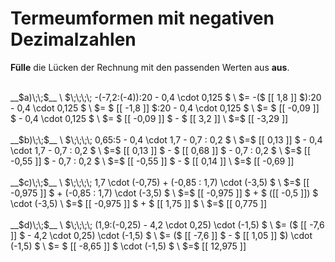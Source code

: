 <!--
version:  0.0.1
language: de


@style
main > *:not(:last-child) {
  margin-bottom: 3rem;
}

input {
    text-align: center;
}

.flex-container {
    display: flex;
    flex-wrap: wrap;
    align-items: stretch;
    gap: 20px;
}

.flex-child {
    flex: 1;
    min-width: 350px;
    margin-right: 20px;
}

@media (max-width: 400px) {
    .flex-child {
        flex: 100%;
        margin-right: 0;
    }
}
@end

formula: \carry   \textcolor{red}{\scriptsize #1}
formula: \digit   \rlap{\carry{#1}}\phantom{#2}#2
formula: \permil  \text{‰}

import: https://raw.githubusercontent.com/LiaTemplates/Tikz-Jax/main/README.md

script: https://cdn.jsdelivr.net/gh/LiaTemplates/Tikz-Jax@main/dist/index.js


tags: Terme, Dezimalzahlen, Negative Zahlen, Vorrangsregeln, mittel, normal, Angeben

comment: Verrechne Schrittweise den Term. Lerne wie Termumformungen mit Dezimalzahlen niedergeschrieben werden. Achte auf die Vorzeichen.

author: Martin Lommatzsch

-->




# Termeumformen mit negativen Dezimalzahlen

**Fülle** die Lücken der Rechnung mit den passenden Werten aus **aus**.

<section class="flex-container">

<div class="flex-child">
<br>
__$a)\;\;$__ \
$\;\;\;\; -(-7,2:(-4)):20 - 0,4 \cdot 0,125 $ \
$= -($ [[  1,8  ]] $):20 - 0,4 \cdot 0,125 $ \
$= $ [[ -1,8  ]] $:20 - 0,4 \cdot 0,125 $ \
$= $ [[ -0,09 ]] $ - 0,4 \cdot 0,125 $ \
$= $ [[ -0,09 ]] $ - $ [[  3,2  ]]  \
$=$ [[ -3,29 ]] 
<br>
</div> 
<div class="flex-child">
<br>
__$b)\;\;$__ \
$\;\;\;\; 0,65:5 - 0,4 \cdot 1,7 - 0,7 : 0,2 $ \
$=$ [[  0,13  ]] $ - 0,4 \cdot 1,7 - 0,7 : 0,2 $ \
$=$ [[  0,13  ]] $ - $ [[  0,68  ]] $ - 0,7 : 0,2 $ \
$=$ [[ -0,55  ]] $ - 0,7 : 0,2 $ \
$=$ [[ -0,55  ]] $ - $ [[  0,14  ]]  \
$=$ [[ -0,69  ]] 
<br>
</div> 
<div class="flex-child">
<br>
__$c)\;\;$__ \
$\;\;\;\; 1,7 \cdot (-0,75) + (-0,85 : 1,7) \cdot (-3,5)   $ \
$=$ [[ -0,975 ]] $ + (-0,85 : 1,7) \cdot (-3,5)   $ \
$=$ [[ -0,975 ]] $ + $ ([[  -0,5  ]]) $ \cdot (-3,5)   \
$=$ [[ -0,975 ]] $ + $ [[  1,75  ]] $  \
$=$ [[  0,775 ]] 
<br>
</div> 
<div class="flex-child">
<br>
__$d)\;\;$__ \
$\;\;\;\; (1,9:(-0,25) - 4,2 \cdot 0,25) \cdot (-1,5) $ \
$= ($ [[  -7,6   ]] $ - 4,2 \cdot 0,25) \cdot (-1,5) $ \
$= ($ [[  -7,6   ]] $ - $ [[  1,05   ]] $) \cdot (-1,5) $ \
$= $ [[ -8,65   ]] $ \cdot (-1,5) $ \
$=$ [[  12,975 ]] 
<br>
</div> 
</section>

<br>
<br>
<br>
<br>


